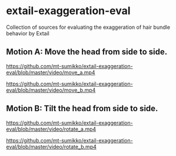 # extail-exaggeration-eval
 Collection of sources for evaluating the exaggeration of hair bundle behavior by Extail

## Motion A: Move the head from side to side.
https://github.com/mt-sumikko/extail-exaggeration-eval/blob/master/video/move_a.mp4

https://github.com/mt-sumikko/extail-exaggeration-eval/blob/master/video/move_b.mp4

## Motion B: Tilt the head from side to side.
https://github.com/mt-sumikko/extail-exaggeration-eval/blob/master/video/rotate_a.mp4

https://github.com/mt-sumikko/extail-exaggeration-eval/blob/master/video/rotate_b.mp4
